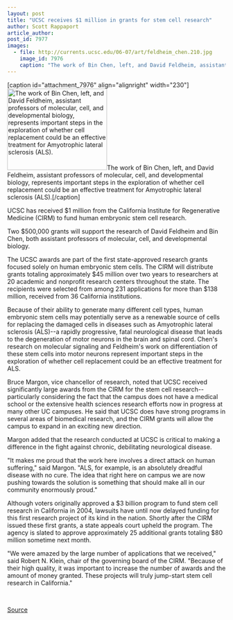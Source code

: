 ```yaml
---
layout: post
title: "UCSC receives $1 million in grants for stem cell research"
author: Scott Rappaport
article_author: 
post_id: 7977
images:
  - file: http://currents.ucsc.edu/06-07/art/feldheim_chen.210.jpg
    image_id: 7976
    caption: "The work of Bin Chen, left, and David Feldheim, assistant professors of molecular, cell, and developmental biology, represents important steps in the exploration of whether cell replacement could be an effective treatment for Amyotrophic lateral sclerosis (ALS)."
---
```


[caption id="attachment_7976" align="alignright" width="230"]<a href="http://dev-ucsc-news.pantheonsite.io/wp-content/uploads/2007/03/feldheim_chen.210.jpg"><img class="size-full wp-image-7976" src="http://dev-ucsc-news.pantheonsite.io/wp-content/uploads/2007/03/feldheim_chen.210.jpg" alt="The work of Bin Chen, left, and David Feldheim, assistant professors of molecular, cell, and developmental biology, represents important steps in the exploration of whether cell replacement could be an effective treatment for Amyotrophic lateral sclerosis (ALS)." width="230" height="188" /></a>The work of Bin Chen, left, and David Feldheim, assistant professors of molecular, cell, and developmental biology, represents important steps in the exploration of whether cell replacement could be an effective treatment for Amyotrophic lateral sclerosis (ALS).[/caption]
<a name="content" id="content"></a>
<p>
  UCSC has received $1 million from the California Institute for Regenerative Medicine (CIRM) to fund human embryonic stem cell research.
</p>
<p>
  Two $500,000 grants will support the research of David Feldheim and Bin Chen, both assistant professors of molecular, cell, and developmental biology.
</p>
<p>
  The UCSC awards are part of the first state-approved research grants focused solely on human embryonic stem cells. The CIRM will distribute grants totaling approximately $45 million over two years to researchers at 20 academic and nonprofit research centers throughout the state. The recipients were selected from among 231 applications for more than $138 million, received from 36 California institutions.
</p>
<p>
  Because of their ability to generate many different cell types, human embryonic stem cells may potentially serve as a renewable source of cells for replacing the damaged cells in diseases such as Amyotrophic lateral sclerosis (ALS)--a rapidly progressive, fatal neurological disease that leads to the degeneration of motor neurons in the brain and spinal cord. Chen's research on molecular signaling and Feldheim's work on differentiation of these stem cells into motor neurons represent important steps in the exploration of whether cell replacement could be an effective treatment for ALS.
</p>
<p>
  Bruce Margon, vice chancellor of research, noted that UCSC received significantly large awards from the CIRM for the stem cell research--particularly considering the fact that the campus does not have a medical school or the extensive health sciences research efforts now in progress at many other UC campuses. He said that UCSC does have strong programs in several areas of biomedical research, and the CIRM grants will allow the campus to expand in an exciting new direction.
</p>
<p>
  Margon added that the research conducted at UCSC is critical to making a difference in the fight against chronic, debilitating neurological disease.
</p>
<p>
  "It makes me proud that the work here involves a direct attack on human suffering," said Margon. "ALS, for example, is an absolutely dreadful disease with no cure. The idea that right here on campus we are now pushing towards the solution is something that should make all in our community enormously proud."
</p>
<p>
  Although voters originally approved a $3 billion program to fund stem cell research in California in 2004, lawsuits have until now delayed funding for this first research project of its kind in the nation. Shortly after the CIRM issued these first grants, a state appeals court upheld the program. The agency is slated to approve approximately 25 additional grants totaling $80 million sometime next month.
</p>
<p>
  "We were amazed by the large number of applications that we received," said Robert N. Klein, chair of the governing board of the CIRM. "Because of their high quality, it was important to increase the number of awards and the amount of money granted. These projects will truly jump-start stem cell research in California."
</p>
<p>
  <br>
</p>
<p><a href="http://www1.ucsc.edu/currents/06-07/03-05/stem.asp" title="Permalink to stem">Source</a></p>
